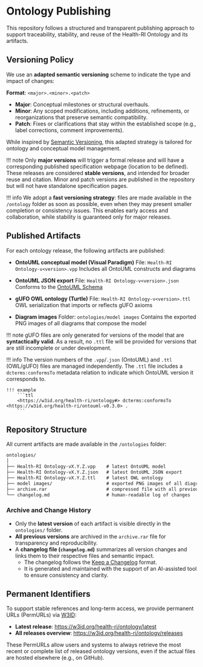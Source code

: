 # Ontology Publishing

This repository follows a structured and transparent publishing approach to support traceability, stability, and reuse of the Health-RI Ontology and its artifacts.

## Versioning Policy

We use an **adapted semantic versioning** scheme to indicate the type and impact of changes:

**Format**: `<major>.<minor>.<patch>`

- **Major**: Conceptual milestones or structural overhauls.
- **Minor**: Any scoped modifications, including additions, refinements, or reorganizations that preserve semantic compatibility.
- **Patch**: Fixes or clarifications that stay within the established scope (e.g., label corrections, comment improvements).

While inspired by [Semantic Versioning](https://semver.org/), this adapted strategy is tailored for ontology and conceptual model management.

!!! note
    Only **major versions** will trigger a formal release and will have a corresponding published specification webpage (location to be defined). These releases are considered **stable versions**, and intended for broader reuse and citation.
    Minor and patch versions are published in the repository but will not have standalone specification pages.

!!! info
    We adopt a **fast versioning strategy**: files are made available in the `/ontology` folder as soon as possible, even when they may present smaller completion or consistency issues. This enables early access and collaboration, while stability is guaranteed only for major releases.

## Published Artifacts

For each ontology release, the following artifacts are published:

- **OntoUML conceptual model (Visual Paradigm)**
  File: `Health-RI Ontology-v<version>.vpp`
  Includes all OntoUML constructs and diagrams

- **OntoUML JSON export**
  File: `Health-RI Ontology-v<version>.json`
  Conforms to the [OntoUML Schema](https://w3id.org/ontouml/schema)

- **gUFO OWL ontology (Turtle)**
  File: `Health-RI Ontology-v<version>.ttl`
  OWL serialization that imports or reflects gUFO axioms

- **Diagram images**
  Folder: `ontologies/model images`
  Contains the exported PNG images of all diagrams that compose the model

!!! note
    gUFO files are only generated for versions of the model that are **syntactically valid**.
    As a result, no `.ttl` file will be provided for versions that are still incomplete or under development.

!!! info
    The version numbers of the `.vpp`/`.json` (OntoUML) and `.ttl` (OWL/gUFO) files are managed independently. The `.ttl` file includes a `dcterms:conformsTo` metadata relation to indicate which OntoUML version it corresponds to.

    !!! example
        ```ttl
        <https://w3id.org/health-ri/ontology#> dcterms:conformsTo <https://w3id.org/health-ri/ontouml-v0.3.0> .
        ```

## Repository Structure

All current artifacts are made available in the `/ontologies` folder:

```txt
ontologies/
│
├── Health-RI Ontology-vX.Y.Z.vpp    # latest OntoUML model
├── Health-RI Ontology-vX.Y.Z.json   # latest OntoUML JSON export
├── Health-RI Ontology-vX.Y.Z.ttl    # latest OWL ontology
├── model images/                    # exported PNG images of all diagrams
├── archive.rar                      # compressed file with all previous versions
└── changelog.md                     # human-readable log of changes
```

### Archive and Change History

- Only the **latest version** of each artifact is visible directly in the `ontologies/` folder.
- **All previous versions** are archived in the `archive.rar` file for transparency and reproducibility.
- A **changelog file (`changelog.md`)** summarizes all version changes and links them to their respective files and semantic impact.
  - The changelog follows the [Keep a Changelog](https://keepachangelog.com/) format.
  - It is generated and maintained with the support of an AI-assisted tool to ensure consistency and clarity.

## Permanent Identifiers

To support stable references and long-term access, we provide permanent URLs (PermURLs) via [W3ID](https://w3id.org/):

- **Latest release**: <https://w3id.org/health-ri/ontology/latest>
- **All releases overview**: <https://w3id.org/health-ri/ontology/releases>

These PermURLs allow users and systems to always retrieve the most recent or complete list of released ontology versions, even if the actual files are hosted elsewhere (e.g., on GitHub).
